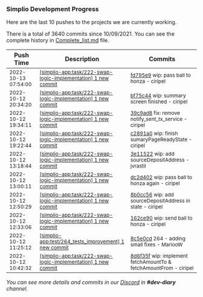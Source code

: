 
### Simplio Development Progress

Here are the last 10 pushes to the projects we are currently working.

There is a total of 3640 commits since 10/09/2021. You can see the complete history in
 [Complete_list.md](Complete_list.md) file.

| Push Time | Description | Commits |
| --- | --- | --- |
| <sub>2022-10-13 07:54:00</sub> | <sub>[[simplio-app:task/222\-swap\-logic\-implementation] 1 new commit](https://github.com/SimplioOfficial/simplio-app/commit/fd795e9e406bf3c2d717a9e532f24ae600f689b8)</sub> | <sub>[fd795e9](https://github.com/SimplioOfficial/simplio-app/commit/fd795e9e406bf3c2d717a9e532f24ae600f689b8) wip: pass ball to honza - ciripel</sub> |
| <sub>2022-10-12 20:34:20</sub> | <sub>[[simplio-app:task/222\-swap\-logic\-implementation] 1 new commit](https://github.com/SimplioOfficial/simplio-app/commit/bf75c44a38d7de37e52ee9cc754bdbc9faf814dc)</sub> | <sub>[bf75c44](https://github.com/SimplioOfficial/simplio-app/commit/bf75c44a38d7de37e52ee9cc754bdbc9faf814dc) wip: summary screen finished - ciripel</sub> |
| <sub>2022-10-12 19:34:11</sub> | <sub>[[simplio-app:task/222\-swap\-logic\-implementation] 1 new commit](https://github.com/SimplioOfficial/simplio-app/commit/39c9ad83c7371542cf0f5cda760525010f248da6)</sub> | <sub>[39c9ad8](https://github.com/SimplioOfficial/simplio-app/commit/39c9ad83c7371542cf0f5cda760525010f248da6) fix: remove notify_sent_tx_service - ciripel</sub> |
| <sub>2022-10-12 19:22:44</sub> | <sub>[[simplio-app:task/222\-swap\-logic\-implementation] 1 new commit](https://github.com/SimplioOfficial/simplio-app/commit/c2891a042a82b16874c097a20adbfcba914eb976)</sub> | <sub>[c2891a0](https://github.com/SimplioOfficial/simplio-app/commit/c2891a042a82b16874c097a20adbfcba914eb976) wip: finish sumaryPageReadyState - ciripel</sub> |
| <sub>2022-10-12 13:18:44</sub> | <sub>[[simplio-app:task/222\-swap\-logic\-implementation] 1 new commit](https://github.com/SimplioOfficial/simplio-app/commit/3e11522fc5e0a99a09074e93aa071a61a11d369c)</sub> | <sub>[3e11522](https://github.com/SimplioOfficial/simplio-app/commit/3e11522fc5e0a99a09074e93aa071a61a11d369c) wip: add sourceDepositAddress - jvrastil</sub> |
| <sub>2022-10-12 13:00:11</sub> | <sub>[[simplio-app:task/222\-swap\-logic\-implementation] 1 new commit](https://github.com/SimplioOfficial/simplio-app/commit/dc2d4027fac0c782b7ce23fec25d731b290f4777)</sub> | <sub>[dc2d402](https://github.com/SimplioOfficial/simplio-app/commit/dc2d4027fac0c782b7ce23fec25d731b290f4777) wip: pass ball to honza again - ciripel</sub> |
| <sub>2022-10-12 12:50:29</sub> | <sub>[[simplio-app:task/222\-swap\-logic\-implementation] 1 new commit](https://github.com/SimplioOfficial/simplio-app/commit/8b0cc56727d318420774d49ee5a5630c0be8f5e7)</sub> | <sub>[8b0cc56](https://github.com/SimplioOfficial/simplio-app/commit/8b0cc56727d318420774d49ee5a5630c0be8f5e7) wip: add sourceDepositAddress in state - ciripel</sub> |
| <sub>2022-10-12 12:33:06</sub> | <sub>[[simplio-app:task/222\-swap\-logic\-implementation] 1 new commit](https://github.com/SimplioOfficial/simplio-app/commit/162ce90c4abf85ece45c023679595c2dba8a8c30)</sub> | <sub>[162ce90](https://github.com/SimplioOfficial/simplio-app/commit/162ce90c4abf85ece45c023679595c2dba8a8c30) wip: send ball to honza - ciripel</sub> |
| <sub>2022-10-12 11:25:12</sub> | <sub>[[simplio-app:test/264\_tests\_improvement] 1 new commit](https://github.com/SimplioOfficial/simplio-app/commit/8c5e0cd6483ee9f1b80aff8f082a3b011fb6ad09)</sub> | <sub>[8c5e0cd](https://github.com/SimplioOfficial/simplio-app/commit/8c5e0cd6483ee9f1b80aff8f082a3b011fb6ad09) 264 - adding small fixes - MariooW</sub> |
| <sub>2022-10-12 10:42:32</sub> | <sub>[[simplio-app:task/222\-swap\-logic\-implementation] 1 new commit](https://github.com/SimplioOfficial/simplio-app/commit/8d6f35fb5f4704b8e466702f4de7bbedd087d7a6)</sub> | <sub>[8d6f35f](https://github.com/SimplioOfficial/simplio-app/commit/8d6f35fb5f4704b8e466702f4de7bbedd087d7a6) wip: implement fetchAmountTo & fetchAmountFrom - ciripel</sub> |

_You can see more details and commits in our [Discord](https://discord.gg/aKhjuwZmdP) in **#dev-diary** channel._
